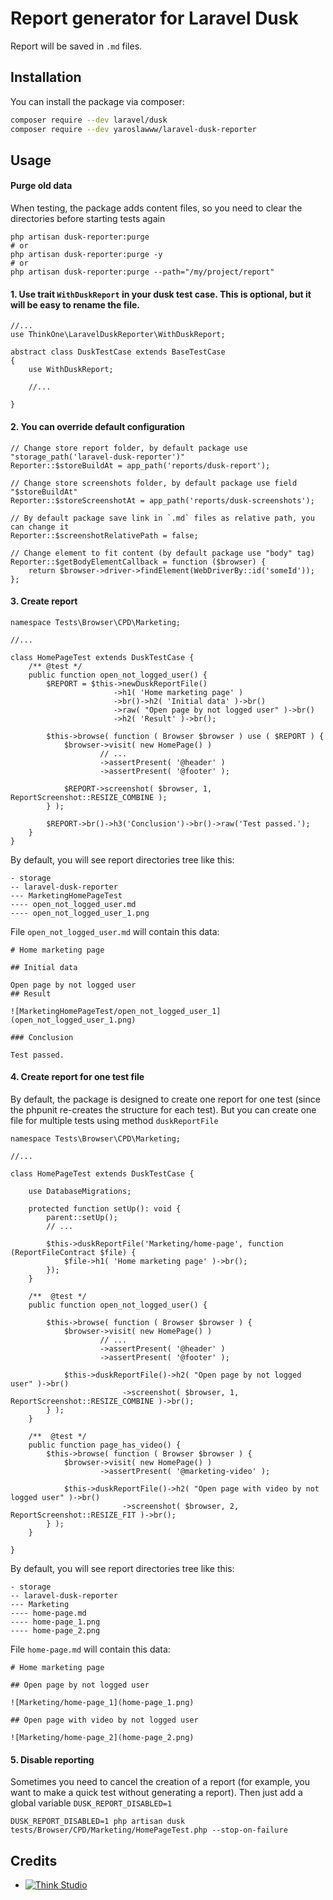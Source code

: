 # Report generator for Laravel Dusk

Report will be saved in `.md` files.

## Installation

You can install the package via composer:

```bash
composer require --dev laravel/dusk
composer require --dev yaroslawww/laravel-dusk-reporter
```

## Usage

#### Purge old data

When testing, the package adds content files, so you need to clear the directories before starting tests again

```shell
php artisan dusk-reporter:purge
# or
php artisan dusk-reporter:purge -y
# or
php artisan dusk-reporter:purge --path="/my/project/report"
```

#### 1. Use trait `WithDuskReport` in your dusk test case. This is optional, but it will be easy to rename the file.

```injectablephp
//...
use ThinkOne\LaravelDuskReporter\WithDuskReport;

abstract class DuskTestCase extends BaseTestCase
{
    use WithDuskReport;
    
    //...
    
}
```

#### 2. You can override default configuration

```injectablephp
// Change store report folder, by default package use "storage_path('laravel-dusk-reporter')"
Reporter::$storeBuildAt = app_path('reports/dusk-report');

// Change store screenshots folder, by default package use field "$storeBuildAt"
Reporter::$storeScreenshotAt = app_path('reports/dusk-screenshots');

// By default package save link in `.md` files as relative path, you can change it
Reporter::$screenshotRelativePath = false;
 
// Change element to fit content (by default package use "body" tag)
Reporter::$getBodyElementCallback = function ($browser) {
    return $browser->driver->findElement(WebDriverBy::id('someId'));
};
```

#### 3. Create report

```injectablephp
namespace Tests\Browser\CPD\Marketing;

//...

class HomePageTest extends DuskTestCase {
    /** @test */
    public function open_not_logged_user() {
        $REPORT = $this->newDuskReportFile()
                       ->h1( 'Home marketing page' )
                       ->br()->h2( 'Initial data' )->br()
                       ->raw( "Open page by not logged user" )->br()
                       ->h2( 'Result' )->br();
    
        $this->browse( function ( Browser $browser ) use ( $REPORT ) {
            $browser->visit( new HomePage() )
                    // ...
                    ->assertPresent( '@header' )
                    ->assertPresent( '@footer' );
    
            $REPORT->screenshot( $browser, 1, ReportScreenshot::RESIZE_COMBINE );
        } );
        
        $REPORT->br()->h3('Conclusion')->br()->raw('Test passed.');
    }
}
```

By default, you will see report directories tree like this:

```
- storage
-- laravel-dusk-reporter
--- MarketingHomePageTest
---- open_not_logged_user.md
---- open_not_logged_user_1.png
```

File `open_not_logged_user.md` will contain this data:

```
# Home marketing page

## Initial data

Open page by not logged user
## Result

![MarketingHomePageTest/open_not_logged_user_1](open_not_logged_user_1.png)

### Conclusion

Test passed.
```

#### 4. Create report for one test file

By default, the package is designed to create one report for one test (since the phpunit re-creates the structure for
each test). But you can create one file for multiple tests using method `duskReportFile`

```injectablephp
namespace Tests\Browser\CPD\Marketing;

//...

class HomePageTest extends DuskTestCase {

    use DatabaseMigrations;

    protected function setUp(): void {
        parent::setUp();
        // ...

        $this->duskReportFile('Marketing/home-page', function (ReportFileContract $file) {
            $file->h1( 'Home marketing page' )->br();
        });
    }

    /**  @test */
    public function open_not_logged_user() {

        $this->browse( function ( Browser $browser ) {
            $browser->visit( new HomePage() )
                    // ...
                    ->assertPresent( '@header' )
                    ->assertPresent( '@footer' );

            $this->duskReportFile()->h2( "Open page by not logged user" )->br()
                         ->screenshot( $browser, 1, ReportScreenshot::RESIZE_COMBINE )->br();
        } );
    }

    /**  @test */
    public function page_has_video() {
        $this->browse( function ( Browser $browser ) {
            $browser->visit( new HomePage() )
                    ->assertPresent( '@marketing-video' );

            $this->duskReportFile()->h2( "Open page with video by not logged user" )->br()
                         ->screenshot( $browser, 2, ReportScreenshot::RESIZE_FIT )->br();
        } );
    }

}
```

By default, you will see report directories tree like this:

```
- storage
-- laravel-dusk-reporter
--- Marketing
---- home-page.md
---- home-page_1.png
---- home-page_2.png
```

File `home-page.md` will contain this data:

```
# Home marketing page

## Open page by not logged user

![Marketing/home-page_1](home-page_1.png)

## Open page with video by not logged user

![Marketing/home-page_2](home-page_2.png)
```

#### 5. Disable reporting
Sometimes you need to cancel the creation of a report (for example, you want to make a quick test without generating a report). Then just add a global variable `DUSK_REPORT_DISABLED=1`
```shell
DUSK_REPORT_DISABLED=1 php artisan dusk tests/Browser/CPD/Marketing/HomePageTest.php --stop-on-failure
```

## Credits

- [![Think Studio](https://yaroslawww.github.io/images/sponsors/packages/logo-think-studio.png)](https://think.studio/)
